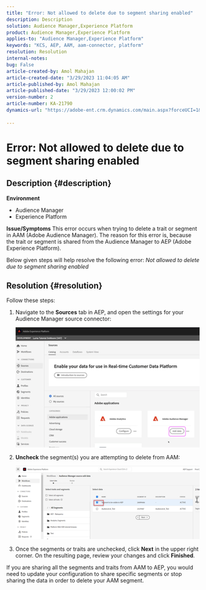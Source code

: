 ```yaml
---
title: "Error: Not allowed to delete due to segment sharing enabled"
description: Description
solution: Audience Manager,Experience Platform
product: Audience Manager,Experience Platform
applies-to: "Audience Manager,Experience Platform"
keywords: "KCS, AEP, AAM, aam-connector, platform"
resolution: Resolution
internal-notes: 
bug: False
article-created-by: Amol Mahajan
article-created-date: "3/29/2023 11:04:05 AM"
article-published-by: Amol Mahajan
article-published-date: "3/29/2023 12:00:02 PM"
version-number: 2
article-number: KA-21790
dynamics-url: "https://adobe-ent.crm.dynamics.com/main.aspx?forceUCI=1&pagetype=entityrecord&etn=knowledgearticle&id=2959ba6a-21ce-ed11-b597-6045bd0065b6"

---
```

# Error: Not allowed to delete due to segment sharing enabled

## Description {#description}

<b>Environment</b>
- Audience Manager
- Experience Platform



<b>Issue/Symptoms</b>
This error occurs when trying to delete a trait or segment in AAM (Adobe Audience Manager). The reason for this error is, because the trait or segment is shared from the Audience Manager to AEP (Adobe Experience Platform).

Below given steps will help resolve the following error: *Not allowed to delete due to segment sharing enabled*


## Resolution {#resolution}

Follow these steps:<br>


1. Navigate to the <b>Sources</b> tab in AEP, and open the settings for your Audience Manager source connector:

    

    ![](assets/fc2c0636-a6cd-ed11-b597-6045bd006239.png)


2. <b>Uncheck</b> the segment(s) you are attempting to delete from AAM:

    ![](assets/48be788f-a6cd-ed11-b597-6045bd006239.png)
3. Once the segments or traits are unchecked, click <b>Next</b> in the upper right corner. On the resulting page, review your changes and click <b>Finished</b>.




If you are sharing all the segments and traits from AAM to AEP, you would need to update your configuration to share specific segments or stop sharing the data in order to delete your AAM segment.


